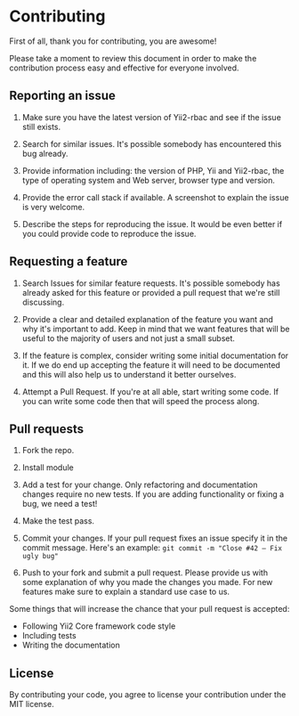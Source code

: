 # Contributing

First of all, thank you for contributing, you are awesome!

Please take a moment to review this document in order to make the contribution process easy
and effective for everyone involved.

## Reporting an issue

1. Make sure you have the latest version of Yii2-rbac and see if the issue still exists.

2. Search for similar issues. It's possible somebody has encountered this bug already.

3. Provide information including: the version of PHP, Yii and Yii2-rbac, the type of
operating system and Web server, browser type and version.

4. Provide the error call stack if available. A screenshot to explain the issue is very welcome.

5. Describe the steps for reproducing the issue. It would be even better if you could provide code
to reproduce the issue.

## Requesting a feature

1. Search Issues for similar feature requests. It's possible somebody has
already asked for this feature or provided a pull request that we're still
discussing.

2. Provide a clear and detailed explanation of the feature you want and why
it's important to add. Keep in mind that we want features that will be useful
to the majority of users and not just a small subset.

3. If the feature is complex, consider writing some initial documentation for
it. If we do end up accepting the feature it will need to be documented and
this will also help us to understand it better ourselves.

4. Attempt a Pull Request. If you're at all able, start writing some code. If
you can write some code then that will speed the process along.

## Pull requests

1. Fork the repo.

2. Install module

3. Add a test for your change. Only refactoring and documentation changes
require no new tests. If you are adding functionality or fixing a bug, we need
a test!

4. Make the test pass.

5. Commit your changes. If your pull request fixes an issue specify it in the commit message.
Here's an example: `git commit -m "Close #42 – Fix ugly bug"`

6. Push to your fork and submit a pull request. Please provide us with some
explanation of why you made the changes you made. For new features make sure to
explain a standard use case to us.

Some things that will increase the chance that your pull request is accepted:

- Following Yii2 Core framework code style
- Including tests
- Writing the documentation

## License

By contributing your code, you agree to license your contribution under the MIT license.
